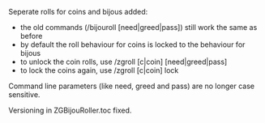 
Seperate rolls for coins and bijous added:

* the old commands (/bijouroll [need|greed|pass]) still work the same as before
* by default the roll behaviour for coins is locked to the behaviour for bijous
* to unlock the coin rolls, use /zgroll [c|coin] [need|greed|pass]
* to lock the coins again, use /zgroll [c|coin] lock

Command line parameters (like need, greed and pass) are no longer case sensitive.

Versioning in ZGBijouRoller.toc fixed.
